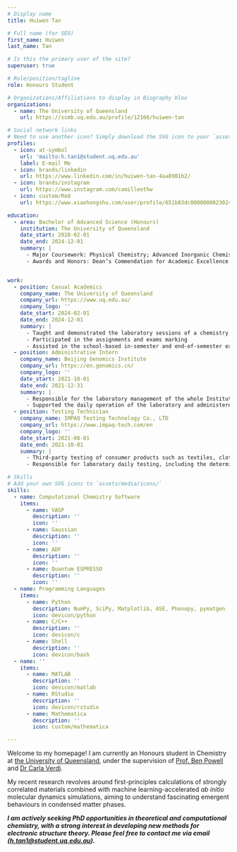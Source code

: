 ```yaml
---
# Display name
title: Huiwen Tan

# Full name (for SEO)
first_name: Huiwen
last_name: Tan

# Is this the primary user of the site?
superuser: true

# Role/position/tagline
role: Honours Student

# Organizations/Affiliations to display in Biography blox
organizations:
  - name: The University of Queensland
    url: https://scmb.uq.edu.au/profile/12166/huiwen-tan

# Social network links
# Need to use another icon? Simply download the SVG icon to your `assets/media/icons/` folder.
profiles:
  - icon: at-symbol
    url: 'mailto:h.tan1@student.uq.edu.au'
    label: E-mail Me
  - icon: brands/linkedin
    url: https://www.linkedin.com/in/huiwen-tan-4aa8901b2/
  - icon: brands/instagram
    url: https://www.instagram.com/camilleethw
  - icon: custom/Red
    url: https://www.xiaohongshu.com/user/profile/651b83dc000000002302476d

education:
  - area: Bachelor of Advanced Science (Honours)
    institution: The University of Queensland
    date_start: 2020-02-01
    date_end: 2024-12-01
    summary: |
      - Major Coursework: Physical Chemistry; Advanced Inorganic Chemistry; Determination of Molecular Structure; Calculus & Linear Algebra I & II; Multivariate Calculus & Ordinary Differential Equations; Quantum Mechanics I; Mathematical Probability; Quantum Mechanics I
      - Awards and Honors: Dean’s Commendation for Academic Excellence in Semester 1, 2020; Summer Scholarship for 2022/23 Summer Research Program


work:
  - position: Casual Academics
    company_name: The University of Queensland
    company_url: https://www.uq.edu.au/
    company_logo: ''
    date_start: 2024-02-01
    date_end: 2024-12-01
    summary: |
      - Taught and demonstrated the laboratory sessions of a chemistry course, CHEM1100: Chemistry 1, in Semesters 1 & 2, 2024, supervised 15-20 students
      - Participated in the assignments and exams marking
      - Assisted in the school-based in-semester and end-of-semester exams invigilation
  - position: Administrative Intern
    company_name: Beijing Genomics Institute
    company_url: https://en.genomics.cn/
    company_logo: ''
    date_start: 2021-10-01
    date_end: 2021-12-31
    summary: |
      - Responsible for the laboratory management of the whole Institute of Biochemistry
      - Supported the daily operation of the laboratory and administered the procurement of materials
  - position: Testing Technician
    company_name: IMPAQ Testing Technology Co., LTD
    company_url: https://www.impaq-tech.com/en
    company_logo: ''
    date_start: 2021-08-01
    date_end: 2021-10-01
    summary: |
      - Third-party testing of consumer products such as textiles, clothing and baby products
      - Responsible for laboratory daily testing, including the determination of pH value, formaldehyde and heavy metal contents of samples

# Skills
# Add your own SVG icons to `assets/media/icons/`
skills:
  - name: Computational Chemistry Software
    items:
      - name: VASP
        description: ''
        icon: ''
      - name: Gaussian
        description: ''
        icon: ''
      - name: ADF
        description: ''
        icon: ''
      - name: Quantum ESPRESSO
        description: ''
        icon: ''
  - name: Programming Languages
    items:
      - name: Python
        description: NumPy, SciPy, Matplotlib, ASE, Phonopy, pymatgen
        icon: devicon/python
      - name: C/C++
        description: ''
        icon: devicon/c
      - name: Shell
        description: ''
        icon: devicon/bash
  - name: ''
    items:
      - name: MATLAB
        description: ''
        icon: devicon/matlab
      - name: RStudio
        description: ''
        icon: devicon/rstudio
      - name: Mathematica
        description: ''
        icon: custom/mathematica

---
```


Welcome to my homepage! I am currently an Honours student in Chemistry at [the University of Queensland](https://scmb.uq.edu.au/profile/12166/huiwen-tan), under the supervision of [Prof. Ben Powell](https://people.smp.uq.edu.au/BenPowell/index.html) and [Dr Carla Verdi](https://smp.uq.edu.au/profile/17070/carla-verdi). 

My recent research revolves around first-principles calculations of strongly correlated materials combined with machine learning-accelerated _ab initio_ molecular dynamics simulations, aiming to understand fascinating emergent behaviours in condensed matter phases. 

***I am actively seeking PhD opportunities in theoretical and computational chemistry, with a strong interest in developing new methods for electronic structure theory. Please feel free to contact me via email (h.tan1@student.uq.edu.au).***
